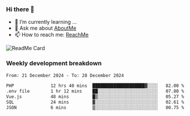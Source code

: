 ### Hi there 👋

- 🌱 I’m currently learning ...
- 💬 Ask me about [AboutMe](https://www.itzcy.com/about)
- 📫 How to reach me: [ReachMe](https://www.itzcy.com/about)

![ReadMe Card](https://github-readme-stats-ten-gilt.vercel.app/api?username=SuperChenYun&show_icons=true&title_color=fff&icon_color=79ff97&text_color=9f9f9f&bg_color=151515&hide_border=true)

### Weekly development breakdown
<!--START_SECTION:waka-->

```txt
From: 21 December 2024 - To: 28 December 2024

PHP              12 hrs 40 mins  ████████████████████▓░░░░   82.00 %
.env file        1 hr 12 mins    ██░░░░░░░░░░░░░░░░░░░░░░░   07.80 %
Vue.js           48 mins         █▒░░░░░░░░░░░░░░░░░░░░░░░   05.27 %
SQL              24 mins         ▓░░░░░░░░░░░░░░░░░░░░░░░░   02.61 %
JSON             6 mins          ▒░░░░░░░░░░░░░░░░░░░░░░░░   00.75 %
```

<!--END_SECTION:waka-->
